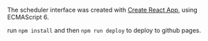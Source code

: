 The scheduler interface was created with [Create React App](https://github.com/facebookincubator/create-react-app), using ECMAScript 6.


run `npm install` and then `npm run deploy` to deploy to github pages.
